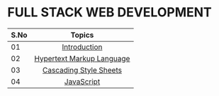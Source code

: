 # FULL STACK WEB DEVELOPMENT

| S.No |                      Topics                      |
| ---- | :----------------------------------------------: |
| 01   |           [Introduction](./README.md)            |
| 02   | [Hypertext Markup Language](./01_HTML/README.md) |
| 03   |   [Cascading Style Sheets](./02_CSS/README.md)   |
| 04   |     [JavaScript](./03_JavaScript/README.md)      |
